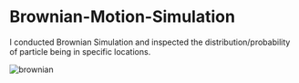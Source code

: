 # Brownian-Motion-Simulation
I conducted Brownian Simulation and inspected the distribution/probability of particle being in specific locations.

![brownian](https://user-images.githubusercontent.com/67103746/113916437-a3212f80-97e8-11eb-99d5-9bd19284c472.png)

